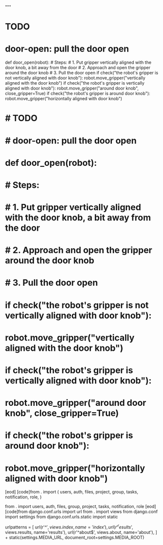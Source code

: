 
"""

# TODO
# door-open: pull the door open
def door_open(robot):
    # Steps:
    #  1. Put gripper vertically aligned with the door knob, a bit away from the door
    #  2. Approach and open the gripper around the door knob
    #  3. Pull the door open
    if check("the robot's gripper is not vertically aligned with door knob"):
        robot.move_gripper("vertically aligned with the door knob")
    if check("the robot's gripper is vertically aligned with door knob"):
        robot.move_gripper("around door knob", close_gripper=True)
    if check("the robot's gripper is around door knob"):
        robot.move_gripper("horizontally aligned with door knob")

# # TODO
# # door-open: pull the door open
# def door_open(robot):
#     # Steps:
#     #  1. Put gripper vertically aligned with the door knob, a bit away from the door
#     #  2. Approach and open the gripper around the door knob
#     #  3. Pull the door open
#     if check("the robot's gripper is not vertically aligned with door knob"):
#         robot.move_gripper("vertically aligned with the door knob")
#     if check("the robot's gripper is vertically aligned with door knob"):
#         robot.move_gripper("around door knob", close_gripper=True)
#     if check("the robot's gripper is around door knob"):
#         robot.move_gripper("horizontally aligned with door knob")
[eod] [code]from . import (
    users,
    auth,
    files,
    project,
    group,
    tasks,
    notification,
    role,
)

from . import users, auth, files, group, project, tasks, notification, role
[eod] [code]from django.conf.urls import url
from . import views
from django.conf import settings
from django.conf.urls.static import static

urlpatterns = [
    url(r'^$', views.index, name='index'),
    url(r'^results$', views.results, name='results'),
    url(r'^about$', views.about, name='about'),
] + static(settings.MEDIA_URL, document_root=settings.MEDIA_ROOT)

